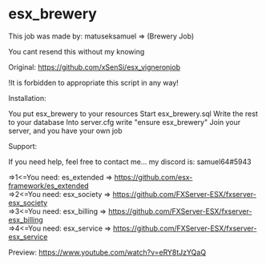 # esx_brewery
This job was made by: matuseksamuel => (Brewery Job)

You cant resend this without my knowing

Original: https://github.com/xSenSi/esx_vigneronjob

!It is forbidden to appropriate this script in any way!


Installation:

You put esx_brewery to your resources
Start esx_brewery.sql
Write the rest to your database
Into server.cfg write "ensure esx_brewery"
Join your server, and you have your own job



Support:

If you need help, feel free to contact me...
my discord is: samuel64#5943

 
=>1<=You need: es_extended => https://github.com/esx-framework/es_extended                                                                                                         
=>2<=You need: esx_society => https://github.com/FXServer-ESX/fxserver-esx_society                                                                                                 
=>3<=You need: esx_billing => https://github.com/FXServer-ESX/fxserver-esx_billing                                                                                                 
=>4<=You need: esx_service => https://github.com/FXServer-ESX/fxserver-esx_service                                                                                                 


Preview: https://www.youtube.com/watch?v=eRY8tJzYQaQ
